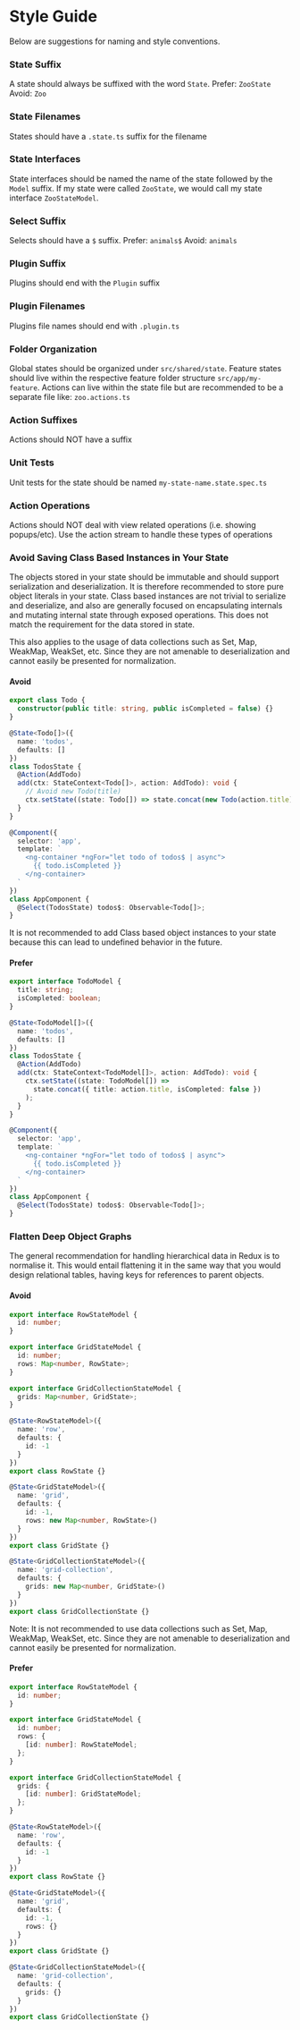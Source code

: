 # Style Guide

Below are suggestions for naming and style conventions.

### State Suffix

A state should always be suffixed with the word `State`. Prefer: `ZooState` Avoid: `Zoo`

### State Filenames

States should have a `.state.ts` suffix for the filename

### State Interfaces

State interfaces should be named the name of the state followed by the `Model` suffix. If my
state were called `ZooState`, we would call my state interface `ZooStateModel`.

### Select Suffix

Selects should have a `$` suffix. Prefer: `animals$` Avoid: `animals`

### Plugin Suffix

Plugins should end with the `Plugin` suffix

### Plugin Filenames

Plugins file names should end with `.plugin.ts`

### Folder Organization

Global states should be organized under `src/shared/state`.
Feature states should live within the respective feature folder structure `src/app/my-feature`.
Actions can live within the state file but are recommended to be a separate file like: `zoo.actions.ts`

### Action Suffixes

Actions should NOT have a suffix

### Unit Tests

Unit tests for the state should be named `my-state-name.state.spec.ts`

### Action Operations

Actions should NOT deal with view related operations (i.e. showing popups/etc). Use the action
stream to handle these types of operations

### Avoid Saving Class Based Instances in Your State

The objects stored in your state should be immutable and should support serialization and deserialization. It is therefore recommended to store pure object literals in your state. Class based instances are not trivial to serialize and deserialize, and also are generally focused on encapsulating internals and mutating internal state through exposed operations. This does not match the requirement for the data stored in state.

This also applies to the usage of data collections such as Set, Map, WeakMap, WeakSet, etc. Since they are not amenable to deserialization and cannot easily be presented for normalization.

#### Avoid

```ts
export class Todo {
  constructor(public title: string, public isCompleted = false) {}
}

@State<Todo[]>({
  name: 'todos',
  defaults: []
})
class TodosState {
  @Action(AddTodo)
  add(ctx: StateContext<Todo[]>, action: AddTodo): void {
    // Avoid new Todo(title)
    ctx.setState((state: Todo[]) => state.concat(new Todo(action.title)));
  }
}

@Component({
  selector: 'app',
  template: `
    <ng-container *ngFor="let todo of todos$ | async">
      {{ todo.isCompleted }}
    </ng-container>
  `
})
class AppComponent {
  @Select(TodosState) todos$: Observable<Todo[]>;
}
```

It is not recommended to add Class based object instances to your state because this can lead to undefined behavior in the future.

#### Prefer

```ts
export interface TodoModel {
  title: string;
  isCompleted: boolean;
}

@State<TodoModel[]>({
  name: 'todos',
  defaults: []
})
class TodosState {
  @Action(AddTodo)
  add(ctx: StateContext<TodoModel[]>, action: AddTodo): void {
    ctx.setState((state: TodoModel[]) =>
      state.concat({ title: action.title, isCompleted: false })
    );
  }
}

@Component({
  selector: 'app',
  template: `
    <ng-container *ngFor="let todo of todos$ | async">
      {{ todo.isCompleted }}
    </ng-container>
  `
})
class AppComponent {
  @Select(TodosState) todos$: Observable<Todo[]>;
}
```

### Flatten Deep Object Graphs

The general recommendation for handling hierarchical data in Redux is to normalise it.
This would entail flattening it in the same way that you would design relational tables, having keys for references to parent objects.

#### Avoid

```ts
export interface RowStateModel {
  id: number;
}

export interface GridStateModel {
  id: number;
  rows: Map<number, RowState>;
}

export interface GridCollectionStateModel {
  grids: Map<number, GridState>;
}

@State<RowStateModel>({
  name: 'row',
  defaults: {
    id: -1
  }
})
export class RowState {}

@State<GridStateModel>({
  name: 'grid',
  defaults: {
    id: -1,
    rows: new Map<number, RowState>()
  }
})
export class GridState {}

@State<GridCollectionStateModel>({
  name: 'grid-collection',
  defaults: {
    grids: new Map<number, GridState>()
  }
})
export class GridCollectionState {}
```

Note: It is not recommended to use data collections such as Set, Map, WeakMap, WeakSet, etc. Since they are not amenable to deserialization and cannot easily be presented for normalization.

#### Prefer

```ts
export interface RowStateModel {
  id: number;
}

export interface GridStateModel {
  id: number;
  rows: {
    [id: number]: RowStateModel;
  };
}

export interface GridCollectionStateModel {
  grids: {
    [id: number]: GridStateModel;
  };
}

@State<RowStateModel>({
  name: 'row',
  defaults: {
    id: -1
  }
})
export class RowState {}

@State<GridStateModel>({
  name: 'grid',
  defaults: {
    id: -1,
    rows: {}
  }
})
export class GridState {}

@State<GridCollectionStateModel>({
  name: 'grid-collection',
  defaults: {
    grids: {}
  }
})
export class GridCollectionState {}
```
